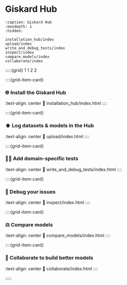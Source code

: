 # Giskard Hub
```{toctree}
:caption: Giskard Hub
:maxdepth: 1
:hidden:

installation_hub/index
upload/index
write_and_debug_tests/index
inspect/index
compare_models/index
collaborate/index
```

:::::{grid} 1 1 2 2


::::{grid-item-card} <br/><h3>🌐 Install the Giskard Hub</h3>
:text-align: center
:link: installation_hub/index.html
::::

::::{grid-item-card} <br/><h3>⬆️ Log datasets & models in the Hub</h3>
:text-align: center
:link: upload/index.html
::::

::::{grid-item-card} <br/><h3>👨‍🔬 Add domain-specific tests</h3>
:text-align: center
:link: write_and_debug_tests/index.html
::::

::::{grid-item-card} <br/><h3>🧐 Debug your issues</h3>
:text-align: center
:link: inspect/index.html
::::

::::{grid-item-card} <br/><h3>⚖️ Compare models</h3>
:text-align: center
:link: compare_models/index.html
::::

::::{grid-item-card} <br/><h3>🤝 Collaborate to build better models</h3>
:text-align: center
:link: collaborate/index.html
::::

:::::